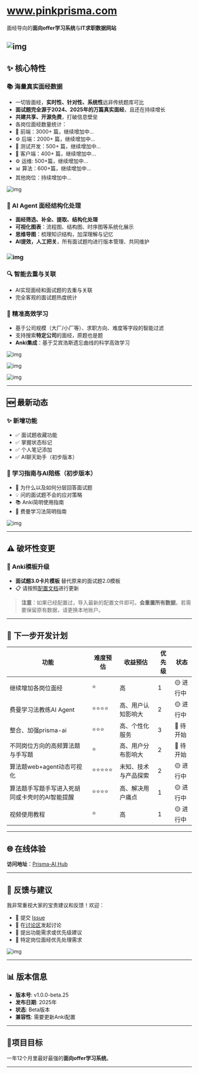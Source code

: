 # www.pinkprisma.com
面经导向的**面向offer学习系统**与**IT求职数据网站**

## ![img](https://uploadfiles.nowcoder.com/images/20250827/64296322_1756247211878/D2B5CA33BD970F64A6301FA75AE2EB22)

## ✨ 核心特性

### 📚 海量真实面经数据

- 一切皆面经，**实时性、针对性、系统性**远非传统题库可比
- **面试题完全源于2024、2025年的万篇真实面经**，且还在持续增长
- **共建共享、开源免费**，打破信息壁垒
- 各岗位面经数量统计：
- 🎨 前端：3000+ 篇，继续增加中...
- ⚙️ 后端：2000+ 篇，继续增加中...
- 🧪 测试开发：500+ 篇，继续增加中...
- 📱 客户端：400+ 篇，继续增加中...
- ⚙️ 运维: 500+篇，继续增加中...
- 📊 算法：600+篇，继续增加中...
- 其他岗位：持续增加中...

![img](https://uploadfiles.nowcoder.com/images/20250827/64296322_1756247167464/D2B5CA33BD970F64A6301FA75AE2EB22)

### 🤖 AI Agent 面经结构化处理

- **面经筛选、补全、提取、结构化处理**
- **可视化图表**：流程图、结构图、时序图等系统化展示
- **思维导图**：梳理知识结构，加深理解与记忆
- **AI提效，人工把关**，所有面试题均进行版本管理、共同维护


### ![img](https://uploadfiles.nowcoder.com/images/20250827/64296322_1756247258910/D2B5CA33BD970F64A6301FA75AE2EB22)

### 🔍 智能去重与关联

- AI实现面经和面试题的去重与关联
- 完全客观的面试题热度统计

### 🎯 精准高效学习

- 基于公司规模（大厂/小厂等）、求职方向、难度等字段的智能过滤
- 支持搜索**特定公司**的面经，原题也是题
- **Anki集成**：基于艾宾浩斯遗忘曲线的科学高效学习

![img](https://uploadfiles.nowcoder.com/images/20250827/64296322_1756247590611/D2B5CA33BD970F64A6301FA75AE2EB22)



![img](https://uploadfiles.nowcoder.com/images/20250827/64296322_1756247834501/D2B5CA33BD970F64A6301FA75AE2EB22)



![img](https://uploadfiles.nowcoder.com/images/20250827/64296322_1756247301062/D2B5CA33BD970F64A6301FA75AE2EB22)

-----

## 🆕 最新动态

### ✨ 新增功能

- ✅ 面试题收藏功能
- ✅ 掌握状态标记
- ✅ 个人笔记添加
- ✅ AI聊天助手（初步版本）

### 📖 学习指南与AI陪练（初步版本）

- 📝 为什么以及如何分层回答面试题
- 💡 问的面试题不会的应对策略
- 📚 Anki简明使用指南
- 🧠 费曼学习法简明指南

![img](https://uploadfiles.nowcoder.com/images/20250827/64296322_1756247472619/D2B5CA33BD970F64A6301FA75AE2EB22)

-----

## ⚠️ 破坏性变更

### 🔄 Anki模板升级

- **面试题3.0卡片模板** 替代原来的面试题2.0模板
- 📋 请按照[配置文档](https://github.com/weicanie/prisma-ai/blob/main/doc/%E6%95%99%E7%A8%8B%EF%BC%9A7%E3%80%81%E9%9D%A2%E8%AF%95%E9%A2%98%E5%BA%93%E5%92%8C%20anki%E9%9B%86%E6%88%90%E6%95%99%E7%A8%8B.md)进行更新

> **注意**：如果已经配置过，导入最新的配置文件即可。**会重置所有数据**，若需要保留原有数据，请更换本地账户。

-----

## 🚀 下一步开发计划

| **功能**                                       | **难度预估** | **收益预估**         | **优先级** | **状态** |
| ---------------------------------------------- | ------------ | -------------------- | ---------- | -------- |
| 继续增加各岗位面经                             | ⭐            | 高                   | 1          | 🟡 进行中 |
| 费曼学习法教练AI Agent                         | ⭐⭐⭐⭐         | 高、用户认知影响大   | 2          | 🟡 进行中 |
| 整合、加强prisma-ai                            | ⭐⭐⭐          | 高、个性化服务       | 3          | 🔴 待开始 |
| 不同岗位方向的高频算法题与手写题           | ⭐            | 高、用户分布影响大   | 2          | 🔴 待开始 |
| 算法题web+agent动态可视化                      | ⭐⭐⭐⭐⭐        | 未知、技术与产品探索 | 2          | 🟡 进行中 |
| 算法题手写题手写进入死胡同或卡壳时的AI智能提醒 | ⭐⭐⭐⭐         | 高、解决用户痛点     | 1          | 🟡 进行中 |
| 视频使用教程                                   | ⭐            | 高                   | 1          | 🟡 进行中 |

-----

## 🌐 在线体验

**访问地址**：[Prisma-AI Hub](https://www.pinkprisma.com)

---

## 💬 反馈与建议

我非常重视大家的宝贵建议和反馈！欢迎：

- 🐛 提交 [Issue](https://github.com/weicanie/pinkprisma/issues)
- 💭 在[讨论区](https://github.com/weicanie/pinkprisma/discussions)发起讨论
- 🎯 提出功能需求或优先级建议
- 🏢 特定岗位面经优先处理需求

![img](https://uploadfiles.nowcoder.com/images/20250827/64296322_1756247928943/AF99BC34F903D380833D52DDF5BCD064)

-----

## 📊 版本信息

- **版本号**: v1.0.0-beta.25
- **发布日期**: 2025年
- **状态**: Beta版本
- **兼容性**: 需要更新Anki配置

-----

## 🎯项目目标

一年12个月里最好最强的**面向offer学习系统**。

-----

